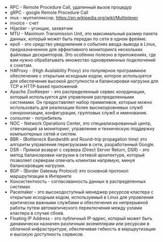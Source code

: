 - RPC - Remote Procedure Call, удаленный вызов процедур
- gRPC - google Remote Procedure Call
- mux - мултиплексор, https://en.wikipedia.org/wiki/Multiplexer
- invoice - счет
- Hijacker - угонщик, захватчик
- MTU - Maximum Transmission Unit, это максимальный размер пакета данных, который может быть передан по сети в одном фрейме. 
- epoll - это средство уведомления о событиях ввода-вывода в Linux, предназначенное для эффективного мониторинга нескольких файловых дескрипторов. Это особенно полезно в приложениях, где вам нужно обрабатывать множество одновременных подключений к сокетам.
- HAProxy - (High Availability Proxy) это популярное программное обеспечение с открытым исходным кодом, которое используется для обеспечения высокой доступности и балансировки нагрузки для TCP и HTTP-based приложений
- Apache ZooKeeper - это распределенный сервис координации, который используется для управления распределенными системами. Он предоставляет набор примитивов, которые можно использовать для реализации более высокоуровневых служб синхронизации, конфигурации, групповых служб и именования.
- consumer - потребитель
- NOC - Network Operations Center, это специализированный центр, отвечающий за мониторинг, управление и техническую поддержку компьютерных сетей и систем.
- BBR - (Bottleneck Bandwidth and Round-trip propagation time) это алгоритм управления перегрузками в сети, разработанный Google. 
- DSR - Прямой возврат с сервера (Direct Server Return, DSR) - это метод балансировки нагрузки в сетевой архитектуре, который позволяет серверам отвечать клиентам напрямую, минуя балансировщик нагрузки.
- BGP - (Border Gateway Protocol) это основной протокол маршрутизации в Интернете
- Консистентность - согласованность данных в распределенных системах
- Pacemaker - это высокодоступный менеджер ресурсов кластера с открытым исходным кодом, используемый в Linux для управления критически важными службами и обеспечения их непрерывной работы путем автоматического переключения между узлами кластера в случае сбоев.
- Floating IP Address - это публичный IP-адрес, который может быть динамически назначен различным экземплярам или ресурсам в облачной инфраструктуре, обеспечивая гибкость в маршрутизации и высокую доступность сервисов.